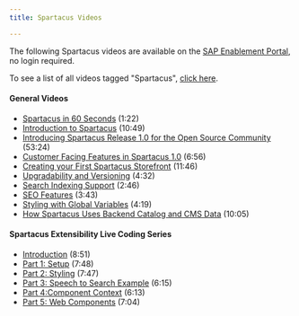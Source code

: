 ```yaml
---
title: Spartacus Videos

---
```


The following Spartacus videos are available on the [SAP Enablement Portal](https://enable.cx.sap.com), no login required.

To see a list of all videos tagged "Spartacus", [click here](https://enable.cx.sap.com/tag/tagid/spartacus).

#### General Videos

- [Spartacus in 60 Seconds](https://enable.cx.sap.com/media/Spartacus+in+60+Seconds+-+SAP+Commerce+Cloud/1_hwaie89l) (1:22)
- [Introduction to Spartacus](https://enable.cx.sap.com/media/Introduction+to+Spartacus+-+SAP+Commerce+Cloud/1_6dln57h9) (10:49)
- [Introducing Spartacus Release 1.0 for the Open Source Community](https://enable.cx.sap.com/media/t/1_b0ngf1lw) (53:24)
- [Customer Facing Features in Spartacus 1.0](https://enable.cx.sap.com/media/Customer-Facing+Features+in+Spartacus+1.0+-+SAP+Commerce+Cloud/1_j14t7kvz) (6:56)
- [Creating your First Spartacus Storefront](https://enable.cx.sap.com/media/Creating+Your+First+Spartacus+Storefront+-+SAP+Commerce+Cloud/1_unu0rtl1) (11:46)
- [Upgradability and Versioning](https://enable.cx.sap.com/media/Upgradability+and+Versioning+-+SAP+Commerce+Cloud/1_8fhwky5k) (4:32)
- [Search Indexing Support](https://enable.cx.sap.com/media/Search+Indexing+Support+-+SAP+Commerce+Cloud/1_erxdtpn6) (2:46)
- [SEO Features](https://enable.cx.sap.com/media/SEO+Features+-+SAP+Commerce+Cloud/1_wim5rixu) (3:43)
- [Styling with Global Variables](https://enable.cx.sap.com/media/Styling+with+Global+Variables+-+SAP+Commerce+Cloud/1_eae1fztm) (4:19)
- [How Spartacus Uses Backend Catalog and CMS Data](https://enable.cx.sap.com/media/How+Spartacus+Uses+Backend+Catalog+and+CMS+Data+-+SAP+Commerce+Cloud/1_8mmwx8ck) (10:05)

#### Spartacus Extensibility Live Coding Series

- [Introduction](https://enable.cx.sap.com/media/Introduction+to+Spartacus+Extensibility+Live+Coding+-+SAP+Commerce+Cloud/1_tut8ercn) (8:51)
- [Part 1: Setup](https://enable.cx.sap.com/media/Setup+-+Spartacus+Extensibility+Live+Coding++Part+1+-+SAP+Commerce+Cloud/1_qry4lath) (7:48)
- [Part 2: Styling](https://enable.cx.sap.com/media/Lipstick+Styling+-+Spartacus+Extensibility+Live+Coding+Part+2+-+SAP+Commerce+Cloud/1_suq4fmge) (7:47)
- [Part 3: Speech to Search Example](https://enable.cx.sap.com/media/Speech-to-search+-+Spartacus+Extensibility+Live+Coding+Part+3+-+SAP+Commerce+Cloud/1_4wov6bb0) (6:15)
- [Part 4:Component Context](https://enable.cx.sap.com/media/Component+Context+-+Spartacus+Extensibility+Live+Coding+Part+4+-+SAP+Commerce+Cloud/1_0zy91r1g) (6:13)
- [Part 5: Web Components](https://enable.cx.sap.com/media/Web+Components+-+Spartacus+Extensibility+Live+Coding+Part+5+-+SAP+Commerce+Cloud/1_kwff10lp) (7:04)
